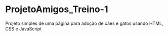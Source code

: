 # ProjetoAmigos_Treino-1
Projeto simples de uma página para adoção de cães e gatos usando HTML, CSS e JavaScript
